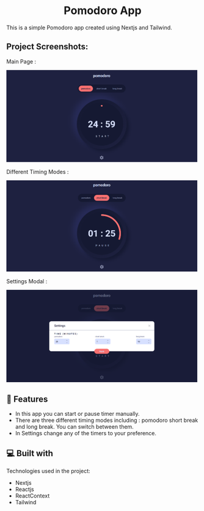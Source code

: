 <h1 align="center" id="title">Pomodoro App</h1>

<p id="description">This is a simple Pomodoro app created using Nextjs and Tailwind.</p>

<h2>Project Screenshots:</h2>

 <p>Main Page :</p>  
<img src="https://github.com/NooshinG/pomodoro/blob/master/public/pomodoro-main-page.png" alt="pomodoro-main-page" width="500px">
<br/>
 <p>Different Timing Modes :</p>  
<img src="https://github.com/NooshinG/pomodoro/blob/master/public/pomodoro-select-mode.png" alt="pomodoro-select-mode" width="500px">
<br/>
 <p>Settings Modal :</p>  
<img src="https://github.com/NooshinG/pomodoro/blob/master/public/pomodoro-settings.png" alt="pomodoro-settings" width="500px">
<br/>

<h2>🧐 Features</h2>

*   In this app you can start or pause timer manually. 
*   There are three different timing modes including : pomodoro short break and long break. You can switch between them. 
*   In Settings change any of the timers to your preference.

  
  
<h2>💻 Built with</h2>

Technologies used in the project:

*   Nextjs
*   Reactjs
*   ReactContext
*   Tailwind

